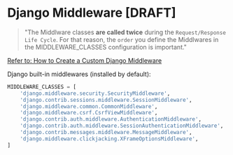 # Django Middleware [DRAFT]

> "The Middlware classes **are called twice** during the `Request/Response Life Cycle`. For that reason, the `order` you define the Middlwares in the MIDDLEWARE_CLASSES configuration is important."

[Refer to: How to Create a Custom Django Middleware](https://simpleisbetterthancomplex.com/tutorial/2016/07/18/how-to-create-a-custom-django-middleware.html)


Django built-in middlewares (installed by default):
```py
MIDDLEWARE_CLASSES = [
    'django.middleware.security.SecurityMiddleware',
    'django.contrib.sessions.middleware.SessionMiddleware',
    'django.middleware.common.CommonMiddleware',
    'django.middleware.csrf.CsrfViewMiddleware',
    'django.contrib.auth.middleware.AuthenticationMiddleware',
    'django.contrib.auth.middleware.SessionAuthenticationMiddleware',
    'django.contrib.messages.middleware.MessageMiddleware',
    'django.middleware.clickjacking.XFrameOptionsMiddleware',
]
```